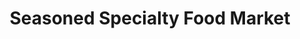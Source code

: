 ---
title: "Seasoned Specialty Food Market"
url: /saint-paul/seasoned-specialty-food-market/
shop: Lebensmittel
---
